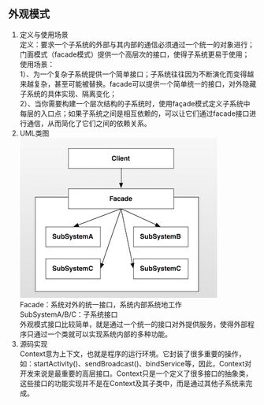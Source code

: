 ## 外观模式 ##
1. 定义与使用场景  
  定义：要求一个子系统的外部与其内部的通信必须通过一个统一的对象进行；门面模式（facade模式）提供一个高层次的接口，使得子系统更易于使用；  
  使用场景：  
  1）、为一个复杂子系统提供一个简单接口；子系统往往因为不断演化而变得越来越复杂，甚至可能被替换。facade可以提供一个简单统一的接口，对外隐藏子系统的具体实现、隔离变化；  
  2）、当你需要构建一个层次结构的子系统时，使用façade模式定义子系统中每层的入口点；如果子系统之间是相互依赖的，可以让它们通过facade接口进行通信，从而简化了它们之间的依赖关系。
2. UML类图  
  ![](https://github.com/yqlee/DesignPatternsNotes/blob/master/%E8%AE%BE%E8%AE%A1%E6%A8%A1%E5%BC%8F/UML/22%E3%80%81%E5%A4%96%E8%A7%82%E6%A8%A1%E5%BC%8F.png)  
  Facade：系统对外的统一接口，系统内部系统地工作  
  SubSystemA/B/C：子系统接口  
  外观模式接口比较简单，就是通过一个统一的接口对外提供服务，使得外部程序只通过一个类就可以实现系统内部的多种功能。
3. 源码实现  
  Context意为上下文，也就是程序的运行环境。它封装了很多重要的操作，如：startActivity()、sendBroadcast()、bindService等，因此，Context对开发来说是最重要的高层接口。Context只是一个定义了很多接口的抽象类，这些接口的功能实现并不是在Context及其子类中，而是通过其他子系统来完成。